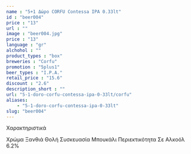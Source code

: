 ```yaml
---
name : "5+1 Δώρο CORFU Contessa IPA 0.33lt"
id : "beer004"
price : "13"
url : ""
image : "beer004.jpg"
price : "13"
language : "gr"
alchohol : ""
product_types : "box"
breweries : "Corfu"
promotion : "5plus1"
beer_types : "I.P.A."
retail_price : "15.6"
discount : "2.6"
description_short : ""
url: "5-1-doro-corfu-contessa-ipa-0-33lt/corfu"
aliases: 
    - "5-1-doro-corfu-contessa-ipa-0-33lt"
slug: "beer004"
---
```


Χαρακτηριστικά

Χρώμα
Ξανθιά Θολή
Συσκευασία
Μπουκάλι
Περιεκτικότητα Σε Αλκοόλ
6.2%